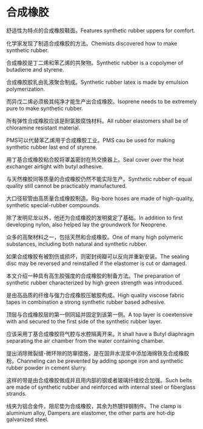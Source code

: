 # 合成橡胶

<p><span class="chinese">舒适性为特点的合成橡胶鞋面。</span><span class="english">Features synthetic rubber uppers for comfort.</span></p>

<p><span class="chinese">化学家发现了制造合成橡胶的方法。</span><span class="english">Chemists discovered how to make synthetic rubber.</span></p>

<p><span class="chinese">合成橡胶是丁二烯和苯乙烯的共聚物。</span><span class="english">Synthetic rubber is a copolymer of butadiene and styrene.</span></p>

<p><span class="chinese">合成橡胶胶乳由乳液聚合制成。</span><span class="english">Synthetic rubber latex is made by emulsion polymerization.</span></p>

<p><span class="chinese">而异戊二烯必须极其纯净才能生产出合成橡胶。</span><span class="english">Isoprene needs to be extremely pure to make synthetic rubber.</span></p>

<p><span class="chinese">所有弹性合成橡胶应该是耐氯胺腐蚀材料。</span><span class="english">All rubber elastomers shall be of chloramine resistant material.</span></p>

<p><span class="chinese">PMS可以代替苯乙烯用于合成橡胶工业。</span><span class="english">PMS cau be used for making synthetic rubber last end of styrene.</span></p>

<p><span class="chinese">用丁基合成橡胶粘合胶将罩盖密封在热交换器上。</span><span class="english">Seal cover over the heat exchanger airtight with butyl adhesive.</span></p>

<p><span class="chinese">与天然橡胶同等质量的合成橡胶仍然不能实际生产。</span><span class="english">Synthetic rubber of equal quality still cannot be practicably manufactured.</span></p>

<p><span class="chinese">大口径软管由高质量合成橡胶制造。</span><span class="english">Big-bore hoses are made of high-quality, synthetic special-rubber compounds.</span></p>

<p><span class="chinese">除了发明尼龙以外，他还为合成橡胶的发明奠定了基础。</span><span class="english">In addition to first developing nylon, also helped lay the groundwork for Neoprene.</span></p>

<p><span class="chinese">众多的高聚材料之一，包括天然和合成橡胶。</span><span class="english">One of many high polymeric substances, including both natural and synthetic rubber.</span></p>

<p><span class="chinese">如果合成橡胶有被割伤或损坏，则密封阀瓣可以反向并重新安装。</span><span class="english">The sealing disc may be reversed and reinstalled if the elastomer is cut or damaged.</span></p>

<p><span class="chinese">本文介绍一种具有高生胶强度的合成橡胶的制备方法。</span><span class="english">The preparation of synthetic rubber characterized by high green strength was introduced.</span></p>

<p><span class="chinese">是由高品质的纤维与强力合成橡胶压敏胶构成。</span><span class="english">High quality viscose fabric tapes in combination a strong synthetic rubber based adhesive.</span></p>

<p><span class="chinese">顶层与合成橡胶层的第一侧同延并固定到该第一侧。</span><span class="english">A top layer is coextensive with and secured to the first side of the synthetic rubber layer.</span></p>

<p><span class="chinese">应该采用丁基合成橡胶将气腔与水腔隔离开来。</span><span class="english">It shall have a Butyl diaphragm separating the air chamber from the water containing chamber.</span></p>

<p><span class="chinese">提出消除微裂缝-微环隙的防窜措施，是在固井水泥浆中添加海绵铁及合成橡胶粉。</span><span class="english">Channeling can be prevented by adding sponge iron and synthetic rubber powder in cement slurry.</span></p>

<p><span class="chinese">这样的带是由合成橡胶做成并且用内部的钢或者玻璃纤维绞合加强。</span><span class="english">Such belts are made of synthetic rubber and reinforced with internal steel or fiberglass strands.</span></p>

<p><span class="chinese">线夹为铝合金件，阻尼垫为合成橡胶，其余为热镀锌钢制件。</span><span class="english">The clamp is aluminium alloy, Dampers are elastomer, the other parts are hot-dip galvanized steel.</span></p>

